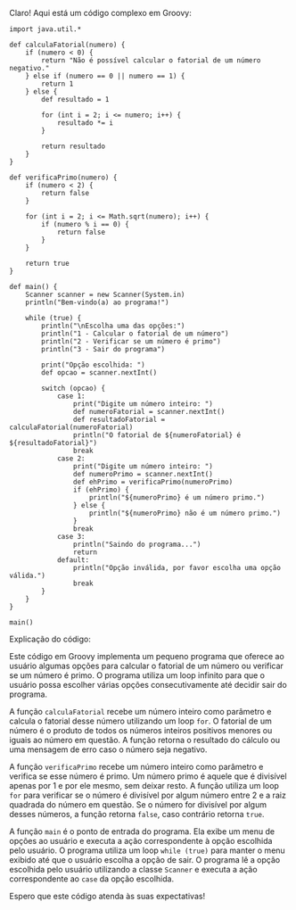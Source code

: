 Claro! Aqui está um código complexo em Groovy:

```
import java.util.*

def calculaFatorial(numero) {
    if (numero < 0) {
        return "Não é possível calcular o fatorial de um número negativo."
    } else if (numero == 0 || numero == 1) {
        return 1
    } else {
        def resultado = 1
        
        for (int i = 2; i <= numero; i++) {
            resultado *= i
        }
        
        return resultado
    }
}

def verificaPrimo(numero) {
    if (numero < 2) {
        return false
    }
    
    for (int i = 2; i <= Math.sqrt(numero); i++) {
        if (numero % i == 0) {
            return false
        }
    }
    
    return true
}

def main() {
    Scanner scanner = new Scanner(System.in)
    println("Bem-vindo(a) ao programa!")
    
    while (true) {
        println("\nEscolha uma das opções:")
        println("1 - Calcular o fatorial de um número")
        println("2 - Verificar se um número é primo")
        println("3 - Sair do programa")
        
        print("Opção escolhida: ")
        def opcao = scanner.nextInt()
        
        switch (opcao) {
            case 1:
                print("Digite um número inteiro: ")
                def numeroFatorial = scanner.nextInt()
                def resultadoFatorial = calculaFatorial(numeroFatorial)
                println("O fatorial de ${numeroFatorial} é ${resultadoFatorial}")
                break
            case 2:
                print("Digite um número inteiro: ")
                def numeroPrimo = scanner.nextInt()
                def ehPrimo = verificaPrimo(numeroPrimo)
                if (ehPrimo) {
                    println("${numeroPrimo} é um número primo.")
                } else {
                    println("${numeroPrimo} não é um número primo.")
                }
                break
            case 3:
                println("Saindo do programa...")
                return
            default:
                println("Opção inválida, por favor escolha uma opção válida.")
                break
        }
    }
}

main()
```

Explicação do código:

Este código em Groovy implementa um pequeno programa que oferece ao usuário algumas opções para calcular o fatorial de um número ou verificar se um número é primo. O programa utiliza um loop infinito para que o usuário possa escolher várias opções consecutivamente até decidir sair do programa.

A função `calculaFatorial` recebe um número inteiro como parâmetro e calcula o fatorial desse número utilizando um loop `for`. O fatorial de um número é o produto de todos os números inteiros positivos menores ou iguais ao número em questão. A função retorna o resultado do cálculo ou uma mensagem de erro caso o número seja negativo.

A função `verificaPrimo` recebe um número inteiro como parâmetro e verifica se esse número é primo. Um número primo é aquele que é divisível apenas por 1 e por ele mesmo, sem deixar resto. A função utiliza um loop `for` para verificar se o número é divisível por algum número entre 2 e a raiz quadrada do número em questão. Se o número for divisível por algum desses números, a função retorna `false`, caso contrário retorna `true`.

A função `main` é o ponto de entrada do programa. Ela exibe um menu de opções ao usuário e executa a ação correspondente à opção escolhida pelo usuário. O programa utiliza um loop `while (true)` para manter o menu exibido até que o usuário escolha a opção de sair. O programa lê a opção escolhida pelo usuário utilizando a classe `Scanner` e executa a ação correspondente ao `case` da opção escolhida.

Espero que este código atenda às suas expectativas!